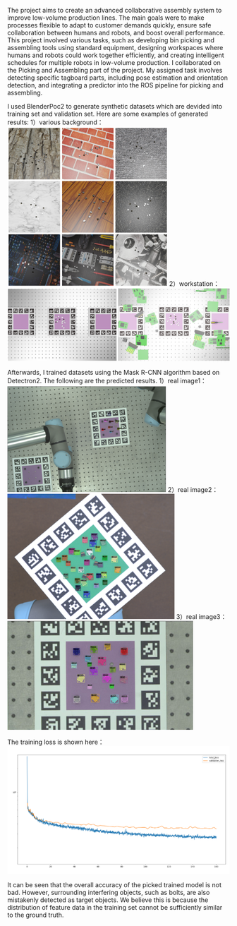 The project aims to create an advanced collaborative assembly system to improve low-volume production lines. The main goals were to make processes flexible to adapt to customer demands quickly, ensure safe collaboration between humans and robots, and boost overall performance. This project involved various tasks, such as developing bin picking and assembling tools using standard equipment, designing workspaces where humans and robots could work together efficiently, and creating intelligent schedules for multiple robots in low-volume production. I collaborated on the Picking and Assembling part of the project. My assigned task involves detecting specific tagboard parts, including pose estimation and orientation detection, and integrating a predictor into the ROS pipeline for picking and assembling.

I used BlenderPoc2 to generate synthetic datasets which are devided into training set and validation set. Here are some examples of generated results:
1）various background：
![image](https://github.com/chenyi0916/COBOT/blob/main/cobot_2.png)
2）workstation：
![iamge](https://github.com/chenyi0916/COBOT/blob/main/cobot_3.png)

Afterwards, I trained datasets using the Mask R-CNN algorithm based on Detectron2. The following are the predicted results.
1）real image1：
![image](https://github.com/chenyi0916/COBOT/blob/main/cobot_4.png)
2）real image2：
![iamge](https://github.com/chenyi0916/COBOT/blob/main/cobot_5.png)
3）real image3：
![image](https://github.com/chenyi0916/COBOT/blob/main/cobot_6.png)

The training loss is shown here：
![image](https://github.com/chenyi0916/COBOT/blob/main/cobot_8.png)

It can be seen that the overall accuracy of the picked trained model is not bad. However, surrounding interfering objects, such as bolts, are also mistakenly detected as target objects. We believe this is because the distribution of feature data in the training set cannot be sufficiently similar to the ground truth.

